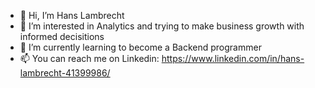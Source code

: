 - 👋 Hi, I’m Hans Lambrecht
- 👀 I’m interested in Analytics and trying to make business growth with informed decisitions
- 🌱 I’m currently learning to become a Backend programmer
- 📫 You can reach me on Linkedin: https://www.linkedin.com/in/hans-lambrecht-41399986/

<!---
hans-byte/hans-byte is a ✨ special ✨ repository because its `README.md` (this file) appears on your GitHub profile.
You can click the Preview link to take a look at your changes.
--->
